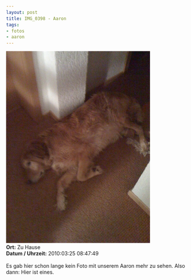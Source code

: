 ```yaml
--- 
layout: post
title: IMG_0398 - Aaron
tags: 
- fotos
- aaron
---
```

<img src="/uploads/images/2010_07/IMG_0398.jpg" alt="IMG_0398 - Aaron" class="aligncenter" /><br />
<strong>Ort:</strong> Zu Hause<br />
<strong>Datum / Uhrzeit:</strong> 2010:03:25 08:47:49<br />
<br />
Es gab hier schon lange kein Foto mit unserem Aaron mehr zu sehen. Also dann: Hier ist eines.
